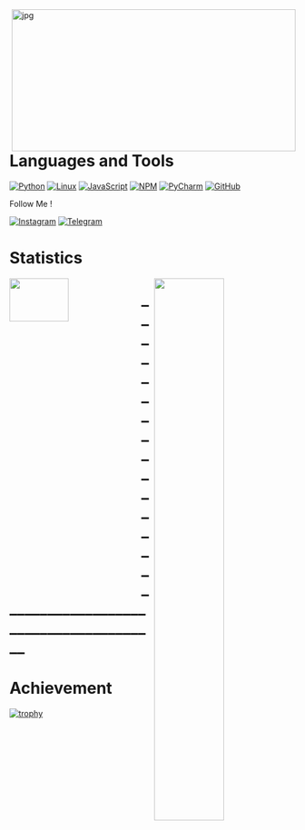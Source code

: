 <img align="right" alt="jpg" src="https://github.com/ShairbekovBakyt/ShairbekovBakyt/blob/Big_Dick/assests/index.jpeg" width="500" height="250" />

# Languages and Tools


[![Python](https://img.shields.io/badge/-Python-090909??style=plastic&logo=python)](https://www.python.org/)
[![Linux](https://img.shields.io/badge/-Linux-090909??style=plastic&logo=linux)](https://ru.wikipedia.org/wiki/Linux)
[![JavaScript](https://img.shields.io/badge/-JavaScript-090909??style=plastic&logo=javascript)](https://ru.wikipedia.org/wiki/JavaScript)
[![NPM](https://img.shields.io/badge/-NPM-090909??style=plastic&logo=nodedotjs)](https://www.npmjs.com/)
[![PyCharm](https://img.shields.io/badge/-PyCharm-090909??style=plastic&logo=pycharm)](https://www.jetbrains.com/ru-ru/pycharm/)
[![GitHub](https://img.shields.io/badge/-GitHub-090909?style=plastic&logo=github)](https://github.com/ShairbekovBakyt)

 Follow Me !



[![Instagram](https://img.shields.io/badge/-Instagram-090909??style=plastic&logo=instagram)](https://www.instagram.com/batya_312_/)
[![Telegram](https://img.shields.io/badge/-Telegram-090909??style=plastic&logo=telegram)](https://t.me/batya312kg)


# Statistics




<img align="left" src="https://github-readme-stats.vercel.app/api/top-langs/?username=ShairbekovBakyt&layout=compact&theme=dracula" width="45.5%" height="14%"/>

<img align="right" src="https://github-readme-stats.vercel.app/api?username=ShairbekovBakyt&show_icons=true&theme=dracula" width="49.5%"/>

# ______________________________________________________














# Achievement



[![trophy](https://github-profile-trophy.vercel.app/?username=ShairbekovBakyt&theme=radical)](https://github.com/ryo-ma/github-profile-trophy)
